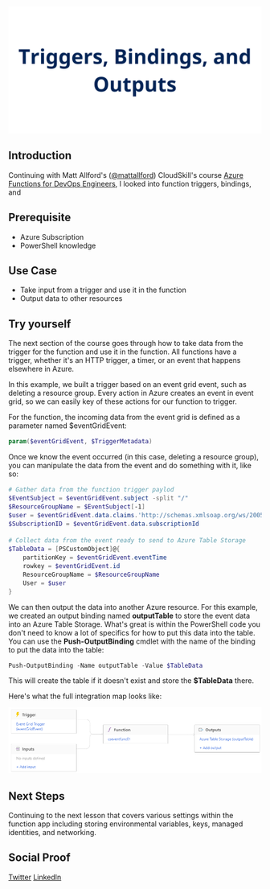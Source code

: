 ![placeholder image](./img/banner.png)

## Introduction

Continuing with Matt Allford's ([@mattallford](https://twitter.com/mattallford)) CloudSkill's course [Azure Functions for DevOps Engineers](https://portal.cloudskills.io/azure-functions-powershell), I looked into function triggers, bindings, and 

## Prerequisite

- Azure Subscription
- PowerShell knowledge

## Use Case

- Take input from a trigger and use it in the function
- Output data to other resources 

## Try yourself

The next section of the course goes through how to take data from the trigger for the function and use it in the function. All functions have a trigger, whether it's an HTTP trigger, a timer, or an event that happens elsewhere in Azure.

In this example, we built a trigger based on an event grid event, such as deleting a resource group. Every action in Azure creates an event in event grid, so we can easily key of these actions for our function to trigger.

For the function, the incoming data from the event grid is defined as a parameter named $eventGridEvent:

```powershell
param($eventGridEvent, $TriggerMetadata)
```

Once we know the event occurred (in this case, deleting a resource group), you can manipulate the data from the event and do something with it, like so:

```powershell
# Gather data from the function trigger paylod
$EventSubject = $eventGridEvent.subject -split "/"
$ResourceGroupName = $EventSubject[-1]
$user = $eventGridEvent.data.claims.'http://schemas.xmlsoap.org/ws/2005/05/identity/claims/upn'
$SubscriptionID = $eventGridEvent.data.subscriptionId

# Collect data from the event ready to send to Azure Table Storage
$TableData = [PSCustomObject]@{
    partitionKey = $eventGridEvent.eventTime
    rowkey = $eventGridEvent.id
    ResourceGroupName = $ResourceGroupName
    User = $user
}
```

We can then output the data into another Azure resource. For this example, we created an output binding named **outputTable** to store the event data into an Azure Table Storage. What's great is within the PowerShell code you don't need to know a lot of specifics for how to put this data into the table. You can use the **Push-OutputBinding** cmdlet with the name of the binding to put the data into the table:

```powershell
Push-OutputBinding -Name outputTable -Value $TableData
```

This will create the table if it doesn't exist and store the **$TableData** there.

Here's what the full integration map looks like:

![](./img/integrationmap.png)

## Next Steps

Continuing to the next lesson that covers various settings within the function app including storing environmental variables, keys, managed identities, and networking.

## Social Proof

[Twitter](link)
[LinkedIn](link)
